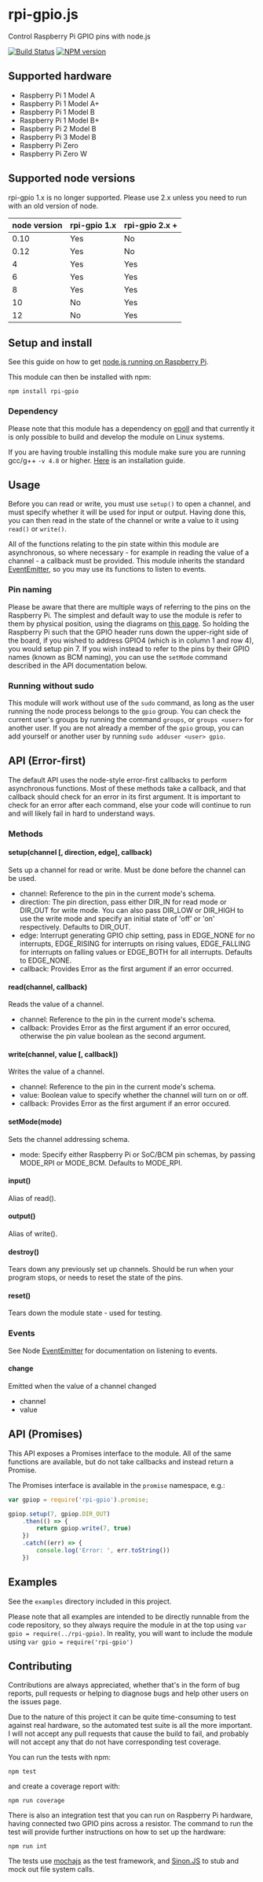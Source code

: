 rpi-gpio.js
==========

Control Raspberry Pi GPIO pins with node.js

[![Build Status](https://travis-ci.org/JamesBarwell/rpi-gpio.js.svg?branch=master)](https://travis-ci.org/JamesBarwell/rpi-gpio.js)
[![NPM version](https://badge.fury.io/js/rpi-gpio.svg)](http://badge.fury.io/js/rpi-gpio)

## Supported hardware

* Raspberry Pi 1 Model A
* Raspberry Pi 1 Model A+
* Raspberry Pi 1 Model B
* Raspberry Pi 1 Model B+
* Raspberry Pi 2 Model B
* Raspberry Pi 3 Model B
* Raspberry Pi Zero
* Raspberry Pi Zero W

## Supported node versions

rpi-gpio 1.x is no longer supported. Please use 2.x unless you need to run with an old version of node.

| node version | rpi-gpio 1.x | rpi-gpio 2.x + |
| ------------ | ------------ | -------------- |
| 0.10         | Yes          | No             |
| 0.12         | Yes          | No             |
| 4            | Yes          | Yes            |
| 6            | Yes          | Yes            |
| 8            | Yes          | Yes            |
| 10           | No           | Yes            |
| 12           | No           | Yes            |

## Setup and install

See this guide on how to get [node.js running on Raspberry Pi](http://thisdavej.com/beginners-guide-to-installing-node-js-on-a-raspberry-pi/#install-node).

This module can then be installed with npm:
```
npm install rpi-gpio
```

### Dependency
Please note that this module has a dependency on [epoll](https://github.com/fivdi/epoll) and that currently it is only possible to build and develop the module on Linux systems.

If you are having trouble installing this module make sure you are running gcc/g++ `-v 4.8` or higher. [Here](https://github.com/fivdi/onoff/wiki/Node.js-v4-and-native-addons) is an installation guide.

## Usage
Before you can read or write, you must use `setup()` to open a channel, and must specify whether it will be used for input or output. Having done this, you can then read in the state of the channel or write a value to it using `read()` or `write()`.

All of the functions relating to the pin state within this module are asynchronous, so where necessary - for example in reading the value of a channel - a callback must be provided. This module inherits the standard [EventEmitter](http://nodejs.org/api/events.html), so you may use its functions to listen to events.

### Pin naming
Please be aware that there are multiple ways of referring to the pins on the Raspberry Pi. The simplest and default way to use the module is refer to them by physical position, using the diagrams on [this page](http://elinux.org/RPi_Low-level_peripherals). So holding the Raspberry Pi such that the GPIO header runs down the upper-right side of the board, if you wished to address GPIO4 (which is in column 1 and row 4), you would setup pin 7. If you wish instead to refer to the pins by their GPIO names (known as BCM naming), you can use the `setMode` command described in the API documentation below.

### Running without sudo
This module will work without use of the `sudo` command, as long as the user running the node process belongs to the `gpio` group. You can check the current user's groups by running the command `groups`, or `groups <user>` for another user. If you are not already a member of the `gpio` group, you can add yourself or another user by running `sudo adduser <user> gpio`.


## API (Error-first)

The default API uses the node-style error-first callbacks to perform asynchronous functions. Most of these methods take a callback, and that callback should check for an error in its first argument. It is important to check for an error after each command, else your code will continue to run and will likely fail in hard to understand ways.

### Methods

#### setup(channel [, direction, edge], callback)
Sets up a channel for read or write. Must be done before the channel can be used.
* channel: Reference to the pin in the current mode's schema.
* direction: The pin direction, pass either DIR_IN for read mode or DIR_OUT for write mode. You can also pass DIR_LOW or DIR_HIGH to use the write mode and specify an initial state of 'off' or 'on' respectively. Defaults to DIR_OUT.
* edge: Interrupt generating GPIO chip setting, pass in EDGE_NONE for no interrupts, EDGE_RISING for interrupts on rising values, EDGE_FALLING for interrupts on falling values or EDGE_BOTH for all interrupts.
Defaults to EDGE_NONE.
* callback: Provides Error as the first argument if an error occurred.

#### read(channel, callback)
Reads the value of a channel.
* channel: Reference to the pin in the current mode's schema.
* callback: Provides Error as the first argument if an error occured, otherwise the pin value boolean as the second argument.

#### write(channel, value [, callback])
Writes the value of a channel.
* channel: Reference to the pin in the current mode's schema.
* value: Boolean value to specify whether the channel will turn on or off.
* callback: Provides Error as the first argument if an error occured.

#### setMode(mode)
Sets the channel addressing schema.
* mode: Specify either Raspberry Pi or SoC/BCM pin schemas, by passing MODE_RPI or MODE_BCM. Defaults to MODE_RPI.

#### input()
Alias of read().

#### output()
Alias of write().

#### destroy()
Tears down any previously set up channels. Should be run when your program stops, or needs to reset the state of the pins.

#### reset()
Tears down the module state - used for testing.

### Events
See Node [EventEmitter](http://nodejs.org/api/events.html) for documentation on listening to events.

#### change
Emitted when the value of a channel changed
* channel
* value

## API (Promises)

This API exposes a Promises interface to the module. All of the same functions are available, but do not take callbacks and instead return a Promise.

The Promises interface is available in the `promise` namespace, e.g.:

```js
var gpiop = require('rpi-gpio').promise;

gpiop.setup(7, gpiop.DIR_OUT)
    .then(() => {
        return gpiop.write(7, true)
    })
    .catch((err) => {
        console.log('Error: ', err.toString())
    })
```


## Examples

See the `examples` directory included in this project.

Please note that all examples are intended to be directly runnable from the code repository, so they always require the module in at the top using `var gpio = require(../rpi-gpio)`. In reality, you will want to include the module using `var gpio = require('rpi-gpio')`

## Contributing
Contributions are always appreciated, whether that's in the form of bug reports, pull requests or helping to diagnose bugs and help other users on the issues page.

Due to the nature of this project it can be quite time-consuming to test against real hardware, so the automated test suite is all the more important. I will not accept any pull requests that cause the build to fail, and probably will not accept any that do not have corresponding test coverage.

You can run the tests with npm:
```
npm test
```
and create a coverage report with:
```
npm run coverage
```
There is also an integration test that you can run on Raspberry Pi hardware, having connected two GPIO pins across a resistor. The command to run the test will provide further instructions on how to set up the hardware:
```
npm run int
```

The tests use [mochajs](http://mochajs.org) as the test framework, and [Sinon.JS](http://sinonjs.org) to stub and mock out file system calls.
